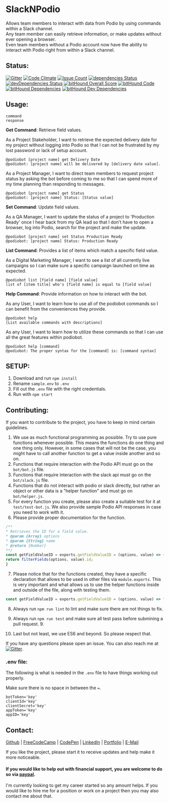 # SlackNPodio

Allows team members to interact with data from Podio by using commands within a Slack channel.<br>
Any team member can easily retrieve information, or make updates without ever opening a browser.<br>
Even team members without a Podio account now have the ability to interact with Podio right from within a Slack channel.

## Status:

[![Gitter](https://badges.gitter.im/Rafase282/SlackNPodio.svg)](https://gitter.im/Rafase282/SlackNPodio?utm_source=badge&utm_medium=badge&utm_campaign=pr-badge) [![Code Climate](https://codeclimate.com/github/Rafase282/SlackNPodio/badges/gpa.svg)](https://codeclimate.com/github/Rafase282/SlackNPodio) [![Issue Count](https://codeclimate.com/github/Rafase282/SlackNPodio/badges/issue_count.svg)](https://codeclimate.com/github/Rafase282/SlackNPodio) [![dependencies Status](https://david-dm.org/Rafase282/SlackNPodio/status.svg)](https://david-dm.org/Rafase282/SlackNPodio) [![devDependencies Status](https://david-dm.org/Rafase282/SlackNPodio/dev-status.svg)](https://david-dm.org/Rafase282/SlackNPodio?type=dev) [![bitHound Overall Score](https://www.bithound.io/github/Rafase282/SlackNPodio/badges/score.svg)](https://www.bithound.io/github/Rafase282/SlackNPodio) [![bitHound Code](https://www.bithound.io/github/Rafase282/SlackNPodio/badges/code.svg)](https://www.bithound.io/github/Rafase282/SlackNPodio) [![bitHound Dependencies](https://www.bithound.io/github/Rafase282/SlackNPodio/badges/dependencies.svg)](https://www.bithound.io/github/Rafase282/SlackNPodio/master/dependencies/npm) [![bitHound Dev Dependencies](https://www.bithound.io/github/Rafase282/SlackNPodio/badges/devDependencies.svg)](https://www.bithound.io/github/Rafase282/SlackNPodio/master/dependencies/npm)

## Usage:

```
command
response
```

**Get Command**: Retrieve field values.

As a Project Stakeholder, I want to retrieve the expected delivery date for my project without logging into Podio so that I can not be frustrated by my lost password or lack of setup account.

```
@podiobot [project name] get Delivery Date
@podiobot: [project name] will be delivered by [delivery date value].
```

As a Project Manager, I want to direct team members to request project status by asking the bot before coming to me so that I can spend more of my time planning than responding to messages.

```
@podiobot [project name] get Status
@podiobot: [project name] Status: [Status value]
```

**Set Command**: Update field values.

As a QA Manager, I want to update the status of a project to 'Production Ready' once I hear back from my QA lead so that I don't have to open a browser, log into Podio, search for the project and make the update.

```
@podiobot [project name] set Status Production Ready
@podiobot: [project name] Status: Production Ready
```

**List Command**: Provides a list of items which match a specific field value.

As a Digital Marketing Manager, I want to see a list of all currently live campaigns so I can make sure a specific campaign launched on time as expected.

```
@podiobot list [field name] [field value]
list of [item title] who's [field name] is equal to [field value]
```

**Help Command**: Provide information on how to interact with the bot.

As any User, I want to learn how to use all of the podiobot commands so I can benefit from the conveniences they provide.

```
@podiobot help
[List available commands with descriptions]
```

As any User, I want to learn how to utilize these commands so that I can use all the great features within podiobot.

```
@podiobot help [command]
@podiobot: The proper syntax for the [command] is: [command syntax]
```

## SETUP:

1. Download and run `npm install`
2. Rename `sample.env` to `.env`
3. Fill out the `.env` file with the right credentials.
4. Run with `npm start`

## Contributing:

If you want to contribute to the project, you have to keep in mind certain guidelines.

1. We use as much functional programming as possible. Try to use pure functions whenever possible. This means the functions do one thing and one thing only. However, in some cases that will not be the case, you might have to call another function to get a value inside another and so on.
2. Functions that require interaction with the Podio API must go on the `bot/bot.js` file.
3. Functions that require interaction with the slack api must go on the `bot/slack.js` file.
4. Functions that do not interact with podio or slack directly, but rather an object or other data is a "helper function" and must go on `bot/helper.js`.
5. For every function you create, please also create a suitable test for it at `test/test-bot.js`. We also provide sample Podio API responses in case you need to work with it.
6. Please provide proper documentation for the function.

  ```javascript
  /**
  * Retrieves the ID for a field value.
  * @param {Array} options
  * @param {String} name
  * @return {Number}
  **/
  const getFieldValueID = exports.getFieldValueID = (options, value) => {
  return filterFields(options, value).id;
  }
  ```

7. Please notice that for the functions created, they have a specific declaration that allows to be used in other files via `module.exports`. This is very important and what allows us to use the helper functions inside and outside of the file, along with testing them.

  ```javascript
  const getFieldValueID = exports.getFieldValueID = (options, value) => filterFields(options, value).id;
  ```

8. Always run `npm run lint` to lint and make sure there are not things to fix.

9. Always run `npm run test` and make sure all test pass before submining a pull request. 9.

10. Last but not least, we use ES6 and beyond. So please respect that.

If you have any questions please open an issue. You can also reach me at [![Gitter](https://badges.gitter.im/Rafase282/SlackNPodio.svg)](https://gitter.im/Rafase282/SlackNPodio?utm_source=badge&utm_medium=badge&utm_campaign=pr-badge).

### .env file:

The following is what is needed in the `.env` file to have things working out properly.

Make sure there is no space in between the `=`.

```
botToken='key'
clientId='key'
clientSecret='key'
appToken='key'
appID='key'
```

## Contact:

[Github](https://github.com/Rafase282) | [FreeCodeCamp](http://www.freecodecamp.com/rafase282) | [CodePen](http://codepen.io/Rafase282/) | [LinkedIn](https://www.linkedin.com/in/rafase282) | [Portfolio](https://rafase282.github.io/) | [E-Mail](mailto:rafase282@gmail.com)

If you like the project, please start it to receive updates and help make it more noticeable.<br>
#### If you would like to help out with financial support, you are welcome to do so via [paypal](paypal.me/rafase282).

I'm currently looking to get my career started so any amount helps. If you would like to hire me for a position or work on a project then you may also contact me about that.
